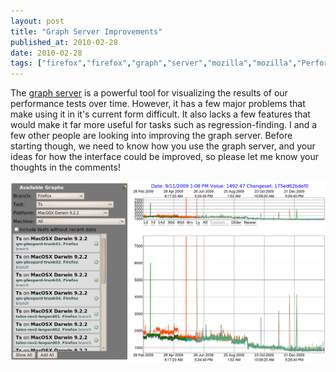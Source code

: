 ```yaml
---
layout: post
title: "Graph Server Improvements"
published_at: 2010-02-28
date: 2010-02-28
tags: ["firefox","firefox","graph","server","mozilla","mozilla","Performance"]
---
```


The [graph server](http://graphs.mozilla.org/) is a powerful tool for visualizing the results of our performance tests over time. However, it has a few major problems that make using it in it's current form difficult. It also lacks a few features that would make it far more useful for tasks such as regression-finding. I and a few other people are looking into improving the graph server. Before starting though, we need to know how you use the graph server, and your ideas for how the interface could be improved, so please let me know your thoughts in the comments!

![graph server](graphserver1.png "graph server")